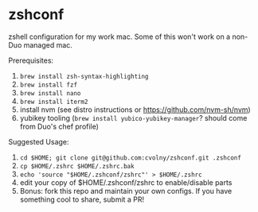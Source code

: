 # zshconf

zshell configuration for my work mac. Some of this won't work on a non-Duo managed mac.

Prerequisites:
1. `brew install zsh-syntax-highlighting`
2. `brew install fzf`
3. `brew install nano`
4. `brew install iterm2`
5. install nvm (see distro instructions or https://github.com/nvm-sh/nvm)
6. yubikey tooling (`brew install yubico-yubikey-manager`? should come from Duo's chef profile)

Suggested Usage:
1. `cd $HOME; git clone git@github.com:cvolny/zshconf.git .zshconf`
2. `cp $HOME/.zshrc $HOME/.zshrc.bak`
3. `echo 'source "$HOME/.zshconf/zshrc"' > $HOME/.zshrc`
4. edit your copy of $HOME/.zshconf/zshrc to enable/disable parts
5. Bonus: fork this repo and maintain your own configs. If you have something cool to share, submit a PR!

